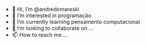 - 👋 Hi, I’m @andredomareski
- 👀 I’m interested in  programação
- 🌱 I’m currently learning  pensamento computacional
- 💞️ I’m looking to collaborate on ...
- 📫 How to reach me ...

<!---
andredomareski/andredomareski is a ✨ special ✨ repository because its `README.md` (this file) appears on your GitHub profile.
You can click the Preview link to take a look at your changes.
--->
